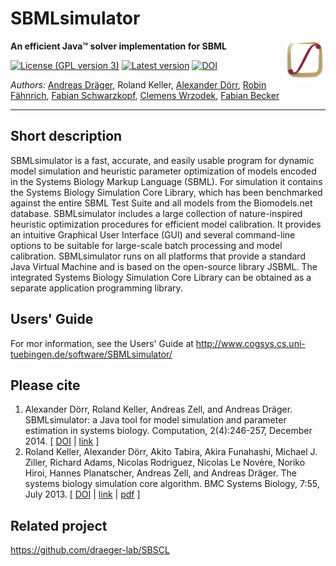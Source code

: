 # SBMLsimulator
<img align="right" src="resources/org/sbml/simulator/gui/img/SBMLsimulator_64.png"/>

**An efficient Java™ solver implementation for SBML**

[![License (GPL version 3)](https://img.shields.io/badge/license-LGPLv3.0-blue.svg?style=plastic)](http://opensource.org/licenses/LGPL-3.0)
[![Latest version](https://img.shields.io/badge/Latest_version-1.2.1-brightgreen.svg?style=plastic)](https://github.com/draeger-lab/SBMLsimulator/releases/)
[![DOI](http://img.shields.io/badge/DOI-10.3390%20%2F%20computation2040246-blue.svg?style=plastic)](http://dx.doi.org/10.3390/computation2040246)

*Authors:* [Andreas Dräger](https://github.com/draeger/), Roland Keller, [Alexander Dörr](https://github.com//), [Robin Fähnrich](https://github.com/robin-f/), [Fabian Schwarzkopf](https://github.com/fskpf/), [Clemens Wrzodek](https://github.com/Clemens82/), [Fabian Becker](https://github.com/halfdan/) 
___________________________________________________________________________________________________________

## Short description
SBMLsimulator is a fast, accurate, and easily usable program for dynamic model simulation and heuristic parameter optimization of models encoded in the Systems Biology Markup Language (SBML). For simulation it contains the Systems Biology Simulation Core Library, which has
been benchmarked against the entire SBML Test Suite and all models from the Biomodels.net database. SBMLsimulator includes a large collection of nature-inspired heuristic optimization procedures for efficient model calibration. It provides an intuitive Graphical User Interface (GUI) and several command-line options to be suitable for large-scale batch processing and model calibration. SBMLsimulator runs on all platforms that provide a standard Java Virtual Machine and is based on the open-source library JSBML. The integrated Systems Biology Simulation Core Library can be obtained as a separate application programming library.

## Users' Guide

For mor information, see the Users' Guide at http://www.cogsys.cs.uni-tuebingen.de/software/SBMLsimulator/

## Please cite
1. Alexander Dörr, Roland Keller, Andreas Zell, and Andreas Dräger. SBMLsimulator: a Java tool for model simulation and parameter estimation in systems biology. Computation, 2(4):246-257, December 2014. [ [DOI](http://dx.doi.org/10.3390/computation2040246) | [link](http://www.mdpi.com/2079-3197/2/4/246) ]
2. Roland Keller, Alexander Dörr, Akito Tabira, Akira Funahashi, Michael J. Ziller, Richard Adams, Nicolas Rodriguez, Nicolas Le Novère, Noriko Hiroi, Hannes Planatscher, Andreas Zell, and Andreas Dräger. The systems biology simulation core algorithm. BMC Systems Biology, 7:55, July 2013. [ [DOI](http://dx.doi.org/10.1186/1752-0509-7-55) | [link](http://www.biomedcentral.com/1752-0509/7/55) | [pdf](http://www.biomedcentral.com/content/pdf/1752-0509-7-55.pdf) ]

## Related project

https://github.com/draeger-lab/SBSCL
